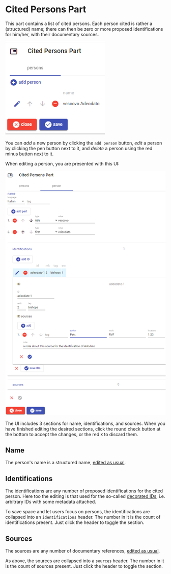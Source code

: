 # Cited Persons Part

This part contains a list of cited persons. Each person cited is rather a (structured) name; there can then be zero or more proposed identifications for him/her, with their documentary sources.

![cited persons](./images/cited-persons-part-01.png)

You can _add_ a new person by clicking the `add person` button, _edit_ a person by clicking the pen button next to it, and _delete_ a person using the red minus button next to it.

When editing a person, you are presented with this UI:

![cited persons](./images/cited-persons-part-02.png)

The UI includes 3 sections for name, identifications, and sources. When you have finished editing the desired sections, click the round check button at the bottom to accept the changes, or the red `X` to discard them.

## Name

The person's name is a structured name, [edited as usual](./person-name.md).

## Identifications

The identifications are any number of proposed identifications for the cited person. Here too the editing is that used for the so-called [decorated IDs](./decorated-ids.md), i.e. arbitrary IDs with some metadata attached.

To save space and let users focus on persons, the identifications are collapsed into an `identifications` header. The number in it is the count of identifications present. Just click the header to toggle the section.

## Sources

The sources are any number of documentary references, [edited as usual](./doc-references.md).

As above, the sources are collapsed into a `sources` header. The number in it is the count of sources present. Just click the header to toggle the section.
